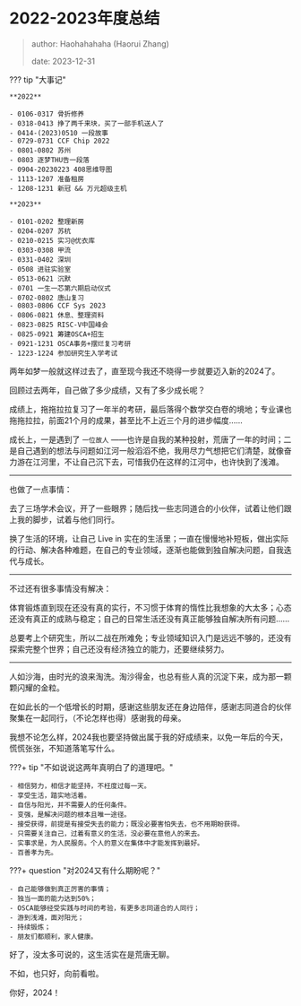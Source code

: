 # 2022-2023年度总结

> author: Haohahahaha (Haorui Zhang)
>
> date: 2023-12-31

??? tip "大事记"

    **2022**

    - 0106-0317 骨折修养
    - 0318-0413 挣了两千来块，买了一部手机送人了
    - 0414-(2023)0510 一段故事
    - 0729-0731 CCF Chip 2022 
    - 0801-0802 苏州
    - 0803 逐梦THU告一段落
    - 0904-20230223 408思维导图
    - 1113-1207 准备租房
    - 1208-1231 新冠 && 万元超级主机

    **2023**

    - 0101-0202 整理新房
    - 0204-0207 苏杭
    - 0210-0215 实习@优衣库
    - 0303-0308 甲流
    - 0331-0402 深圳
    - 0508 进驻实验室
    - 0513-0621 沉默
    - 0701 一生一芯第六期启动仪式
    - 0702-0802 唐山复习
    - 0803-0806 CCF Sys 2023
    - 0806-0821 休息、整理资料
    - 0823-0825 RISC-V中国峰会
    - 0825-0921 筹建OSCA+招生
    - 0921-1231 OSCA事务+摆烂复习考研
    - 1223-1224 参加研究生入学考试

两年如梦一般就这样过去了，直至现今我还不晓得一步就要迈入新的2024了。

回顾过去两年，自己做了多少成绩，又有了多少成长呢？

成绩上，拖拖拉拉复习了一年半的考研，最后落得个数学交白卷的境地；专业课也拖拖拉拉，前面21个月的成果，甚至比不上近三个月的进步幅度……

成长上，一是遇到了 `一位故人` ——也许是自我的某种投射，荒唐了一年的时间；二是自己遇到的想法与问题如江河一般滔滔不绝，我用尽力气想把它们清楚，就像奋力游在江河里，不让自己沉下去，可惜我仍在这样的江河中，也许快到了浅滩。

---

也做了一点事情：

去了三场学术会议，开了一些眼界；随后找一些志同道合的小伙伴，试着让他们跟上我的脚步，试着与他们同行。

换了生活的环境，让自己 Live in 实在的生活里；一直在慢慢地补短板，做出实际的行动、解决各种难题，在自己的专业领域，逐渐也能做到独自解决问题，自我迭代与成长。

---

不过还有很多事情没有解决：

体育锻炼直到现在还没有真的实行，不习惯于体育的惰性比我想象的大太多；心态还没有真正的成熟与稳定；自己的日常生活还没有真正能够独自解决所有问题……

总要考上个研究生，所以二战在所难免；专业领域知识入门是远远不够的，还没有探索完整个世界；自己还没有经济独立的能力，还要继续努力。

---

人如沙海，由时光的浪来淘洗。淘沙得金，也总有些人真的沉淀下来，成为那一颗颗闪耀的金粒。

在如此长的一个低增长的时期，感谢这些朋友还在身边陪伴，感谢志同道合的伙伴聚集在一起同行，（不论怎样也得）感谢我的母亲。

我想不论怎么样，2024我也要坚持做出属于我的好成绩来，以免一年后的今天，慌慌张张，不知道落笔写什么。

???+ tip "不如说说这两年真明白了的道理吧。"

    - 相信努力，相信才能坚持，不枉度过每一天。
    - 享受生活，踏实地活着。
    - 自信与阳光，并不需要人的任何条件。
    - 变强，是解决问题的根本且唯一途径。
    - 接受获得，前提是有接受失去的能力；既没必要害怕失去，也不用期盼获得。
    - 只需要关注自己，过着有意义的生活，没必要在意他人的来去。
    - 实事求是，为人民服务。个人的意义在集体中才能发挥到最好。
    - 百善孝为先。

???+ question "对2024又有什么期盼呢？"

    - 自己能够做到真正厉害的事情；
    - 独当一面的能力达到50%；
    - OSCA能够经受实践与时间的考验，有更多志同道合的人同行；
    - 游到浅滩，面对阳光；
    - 持续锻炼；
    - 朋友们都顺利，家人健康。

好了，没太多可说的，这生活实在是荒唐无聊。

不如，也只好，向前看啦。

你好，2024！
